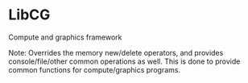 # LibCG
Compute and graphics framework

Note: Overrides the memory new/delete operators, and provides console/file/other common operations as well. This is done to provide common functions for compute/graphics programs.
